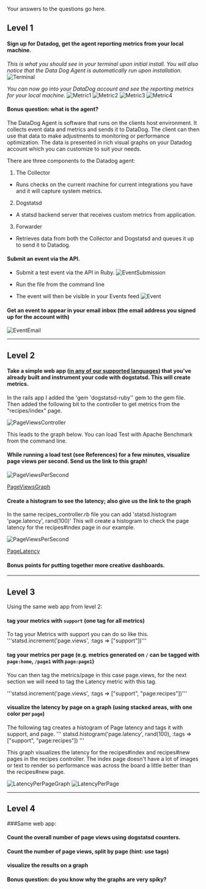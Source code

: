 Your answers to the questions go here.


## Level 1

#### Sign up for Datadog, get the agent reporting metrics from your local machine.

*This is what you should see in your terminal upon initial install.  You will also notice that the Data Dog Agent is automatically run upon installation.*
![Terminal](imgs/DD_initial_install.png)

*You can now go into your DataDog account and see the reporting metrics for your local machine.*
![Metric1](imgs/cpu.png)
![Metric2](imgs/disk_free.png)
![Metric3](imgs/disk_total.png)
![Metric4](imgs/memory_used.png)


#### Bonus question: what is the agent?

The DataDog Agent is software that runs on the clients host environment. It collects event data and metrics and sends it to DataDog. The client can then use that data to make adjustments to monitoring or performance optimization.  The data is presented in rich visual graphs on your Datadog account which you can customize to suit your needs.

There are three components to the Datadog agent:

1. The Collector
  * Runs checks on the current machine for current integrations you have and it will capture system metrics.

2. Dogstatsd
  * A statsd backend server that receives custom metrics from application.

3. Forwarder
  * Retrieves data from both the Collector and Dogstatsd and queues it up to send it to Datadog.

#### Submit an event via the API.
* Submit a test event via the API in Ruby.
![EventSubmission](imgs/event_submission.png)

* Run the file from the command line

* The event will then be visible in your Events feed
![Event](imgs/event_screen_shot.png)


####  Get an event to appear in your email inbox (the email address you signed up for the account with)

![EventEmail](imgs/event_email.png)

____

## Level 2

#### Take a simple web app ([in any of our supported languages](http://docs.datadoghq.com/libraries/)) that you've already built and instrument your code with dogstatsd. This will create **metrics**.

In the rails app I added the 'gem 'dogstatsd-ruby'' gem to the gem file. Then added the following bit to the controller to get metrics from the "recipes/index" page.

![PageViewsController](imgs/page_views_controller.png)

This leads to the graph below.  You can load Test with Apache Benchmark from the command line.


#### While running a load test (see References) for a few minutes, visualize page views per second. Send us the link to this graph!

![PageViewsPerSecond](imgs/index_load_test.png)

[PageViewsGraph](https://app.datadoghq.com/dash/47811/recipe-menu?from_ts=1429997451354&to_ts=1429998109419&tile_size=m&fullscreen=58266516)


#### Create a histogram to see the latency; also give us the link to the graph

In the same recipes_controller.rb file you can add
'statsd.histogram 'page.latency', rand(100)'  This will create a histogram to check the page latency for the recipes#index page in our example.

![PageViewsPerSecond](imgs/page_latency.png)

[PageLatency](https://app.datadoghq.com/dash/47811/recipe-menu?live=true&from_ts=1430025189984&to_ts=1430028789984&tile_size=m&fullscreen=58282083)



#### Bonus points for putting together more creative dashboards.

____

## Level 3
Using the same web app from level 2:

#### tag your metrics with `support` (one tag for all metrics)
To tag your Metrics with support you can do so like this.
'''statsd.increment('page.views', :tags => ["support"])'''

#### tag your metrics per page (e.g. metrics generated on `/` can be tagged with `page:home`, `/page1` with  `page:page1`)
You can then tag the metrics/page in this case page.views, for the next section  we will need to tag the Latency metric with this tag.

'''statsd.increment('page.views', :tags => ["support", "page:recipes"])'''


#### visualize the latency by page on a graph (using stacked areas, with one color per `page`)
The following tag creates a histogram of Page latency and tags it with support, and page.
'''
statsd.histogram('page.latency', rand(100), :tags => ["support", "page:recipes"])
'''

This graph visualizes the latency for the recipes#index and recipes#new pages in the recipes controller.  The index page doesn't have a lot of images or text to render so performance was across the board a little better than the recipes#new page.

![LatencyPerPageGraph](imgs/latency_perpage_graph.png)
![LatencyPerPage](imgs/latency_perpage.png)


____

## Level 4
###Same web app:

#### Count the overall number of page views using dogstatsd counters.

#### Count the number of page views, split by page (hint: use tags)
#### visualize the results on a graph
#### Bonus question: do you know why the graphs are very spiky?